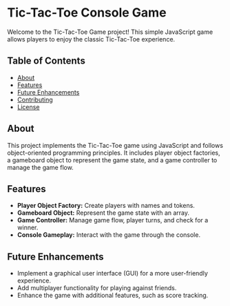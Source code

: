 # Tic-Tac-Toe Console Game

Welcome to the Tic-Tac-Toe Game project! This simple JavaScript game allows players to enjoy the classic Tic-Tac-Toe experience.

## Table of Contents

-    [About](#about)
-    [Features](#features)
-    [Future Enhancements](#future-enhancements)
-    [Contributing](#contributing)
-    [License](#license)

## About

This project implements the Tic-Tac-Toe game using JavaScript and follows object-oriented programming principles. It includes player object factories, a gameboard object to represent the game state, and a game controller to manage the game flow.

## Features

-    **Player Object Factory:** Create players with names and tokens.
-    **Gameboard Object:** Represent the game state with an array.
-    **Game Controller:** Manage game flow, player turns, and check for a winner.
-    **Console Gameplay:** Interact with the game through the console.

## Future Enhancements

-    Implement a graphical user interface (GUI) for a more user-friendly experience.
-    Add multiplayer functionality for playing against friends.
-    Enhance the game with additional features, such as score tracking.
